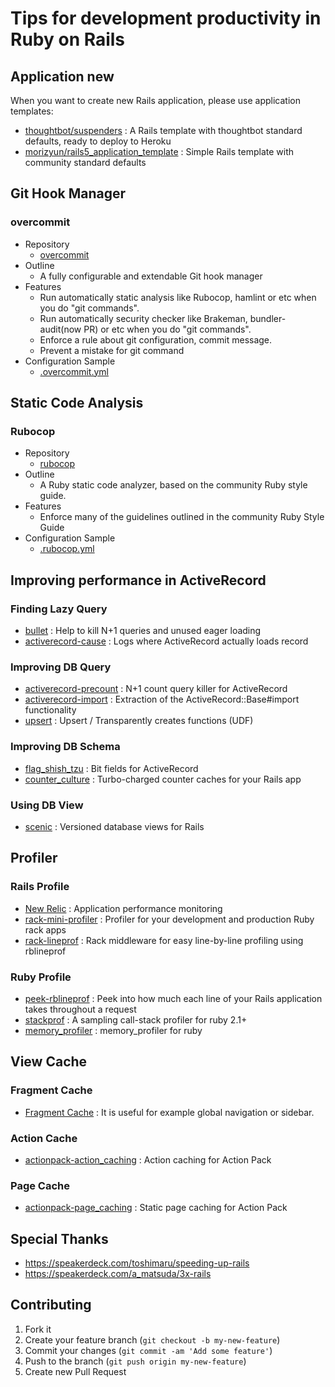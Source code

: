 # Tips for development productivity in Ruby on Rails

## Application new

When you want to create new Rails application, please use application templates:

  * [thoughtbot/suspenders](https://github.com/thoughtbot/suspenders) : A Rails template with thoughtbot standard defaults, ready to deploy to Heroku
  * [morizyun/rails5_application_template](https://github.com/morizyun/rails5_application_template) : Simple Rails template with community standard defaults

## Git Hook Manager

### overcommit

  * Repository
    * [overcommit](https://github.com/brigade/overcommit)
  * Outline
    * A fully configurable and extendable Git hook manager
  * Features
    * Run automatically static analysis like Rubocop, hamlint or etc when you do "git commands".
    * Run automatically security checker like Brakeman, bundler-audit(now PR) or etc when you do "git commands".
    * Enforce a rule about git configuration, commit message.
    * Prevent a mistake for git command
  * Configuration Sample
    * [.overcommit.yml](https://github.com/morizyun/rails5_application_template/blob/master/root/.overcommit.yml)

## Static Code Analysis

### Rubocop

  * Repository
    * [rubocop](https://github.com/bbatsov/rubocop)
  * Outline
    * A Ruby static code analyzer, based on the community Ruby style guide.
  * Features
    * Enforce many of the guidelines outlined in the community Ruby Style Guide
  * Configuration Sample
    * [.rubocop.yml](https://github.com/morizyun/rails5_application_template/blob/master/root/.rubocop.yml)

## Improving performance in ActiveRecord

### Finding Lazy Query

  * [bullet](https://github.com/flyerhzm/bullet) : Help to kill N+1 queries and unused eager loading
  * [activerecord-cause](https://github.com/joker1007/activerecord-cause) : Logs where ActiveRecord actually loads record

### Improving DB Query

  * [activerecord-precount](https://github.com/k0kubun/activerecord-precount) : N+1 count query killer for ActiveRecord
  * [activerecord-import](https://github.com/zdennis/activerecord-import) : Extraction of the ActiveRecord::Base#import functionality
  * [upsert](https://github.com/seamusabshere/upsert) : Upsert / Transparently creates functions (UDF)

### Improving DB Schema

  * [flag_shish_tzu](https://github.com/pboling/flag_shih_tzu) : Bit fields for ActiveRecord
  * [counter_culture](https://github.com/magnusvk/counter_culture) : Turbo-charged counter caches for your Rails app

### Using DB View

  * [scenic](https://github.com/thoughtbot/scenic) : Versioned database views for Rails

## Profiler

### Rails Profile

  * [New Relic](https://newrelic.com/) : Application performance monitoring
  * [rack-mini-profiler](https://github.com/MiniProfiler/rack-mini-profiler) : Profiler for your development and production Ruby rack apps
  * [rack-lineprof](https://github.com/kainosnoema/rack-lineprof) : Rack middleware for easy line-by-line profiling using rblineprof

### Ruby Profile

  * [peek-rblineprof](https://github.com/peek/peek-rblineprof) : Peek into how much each line of your Rails application takes throughout a request
  * [stackprof](https://github.com/tmm1/stackprof) : A sampling call-stack profiler for ruby 2.1+
  * [memory_profiler](https://github.com/SamSaffron/memory_profiler) : memory_profiler for ruby

## View Cache

### Fragment Cache

  * [Fragment Cache](http://edgeguides.rubyonrails.org/caching_with_rails.html#fragment-caching) : It is useful for example global navigation or sidebar.

### Action Cache

  * [actionpack-action_caching](https://github.com/rails/actionpack-action_caching) : Action caching for Action Pack
 
### Page Cache

  * [actionpack-page_caching](https://github.com/rails/actionpack-page_caching) : Static page caching for Action Pack

## Special Thanks

  * https://speakerdeck.com/toshimaru/speeding-up-rails
  * https://speakerdeck.com/a_matsuda/3x-rails

## Contributing

1. Fork it
2. Create your feature branch (`git checkout -b my-new-feature`)
3. Commit your changes (`git commit -am 'Add some feature'`)
4. Push to the branch (`git push origin my-new-feature`)
5. Create new Pull Request
